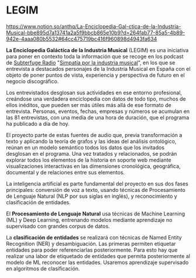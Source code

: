 # LEGIM

https://www.notion.so/anthq/La-Enciclopedia-Gal-ctica-de-la-Industria-Musical-bbe895d7a13741a2a5f9bbcb865e10b9?d=264fab77-85a5-4b89-942e-4aaa080b5532#64cc475719bc416f960898d4943fa634

**La Enciclopedia Galáctica de la Industria Musical** (LEGIM) es una iniciativa para poner en contexto toda la información que se recoge en los podcast de [Subterfuge Radio](https://www.subterfugeradio.com/) "[Simpatía por la industria musical](https://www.subterfugeradio.com/programacion/simpatia-por-la-industria-musical/)", en los que se entrevista a destacados personajes de la Industria Musical en España con el objeto de poner puntos de vista, experiencia y perspectiva de futuro en el negocio discográfico.

Los entrevistados desglosan sus actividades en ese entorno profesional, creándose una verdadera enciclopedia con datos de todo tipo, muchos de ellos inéditos, que pueden ser más útiles más allá de ese formato de entrevista. Personas, eventos, fechas, empresas y números se acumulan en las 81 entrevistas, con una media de una hora de duración, que el programa ha publicado a día de hoy.  

El proyecto parte de estas fuentes de audio que, previa transformación a texto y aplicando la teoría de grafos y las ideas del análisis ontológico, reúnan en un modelo semántico todos los datos que los invitados desglosan en el programa.  Una vez tratados y relacionados, se podrán explorar todos los elementos de la historia en soporte web mediante visualizaciones interactivas en las dimensiones cronológica, geográfica, documental y de relaciones entre sus elementos.

La inteligencia artificial es parte fundamental del proyecto en sus dos fases principales: conversión de voz a texto, usando técnicas de Procesamiento de Lenguaje Natural (NLP por sus siglas en inglés), y reconocimiento y clasificación de entidades. 

El **Procesamiento de Lenguaje Natural** usa técnicas de Machine Learning (ML) y Deep Learning, entrenando modelos mediante aprendizaje no supervisado con grandes corpus de datos.

La **clasificación de entidades** se realizará con técnicas de Named Entity Recognition (NER) y desambiguación. Las primeras permiten etiquetar entidades para poder referenciarlas posteriormente. Para esto hay que realizar una labor de etiquetado de entidades que permita posteriormente al modelo de ML reconocer las entidades. Usaremos aprendizaje supervisado en algoritmos de clasificación.
